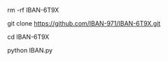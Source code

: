 rm -rf IBAN-6T9X

git clone https://github.com/IBAN-971/IBAN-6T9X.git

cd IBAN-6T9X

python IBAN.py
